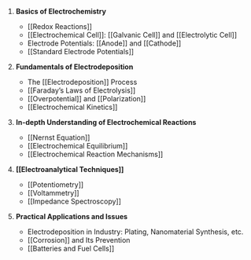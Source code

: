 
1.  **Basics of Electrochemistry**
    
    -   [[Redox Reactions]]
    -   [[Electrochemical Cell]]: [[Galvanic Cell]] and [[Electrolytic Cell]]
    -   Electrode Potentials: [[Anode]] and [[Cathode]]
    -   [[Standard Electrode Potentials]]
2.  **Fundamentals of Electrodeposition**
    -   The [[Electrodeposition]] Process
    -   [[Faraday’s Laws of Electrolysis]]
    -   [[Overpotential]] and [[Polarization]]
    -   [[Electrochemical Kinetics]]
3.  **In-depth Understanding of Electrochemical Reactions**
    -   [[Nernst Equation]]
    -   [[Electrochemical Equilibrium]]
    -   [[Electrochemical Reaction Mechanisms]]
4.  **[[Electroanalytical Techniques]]**
    -   [[Potentiometry]]
    -   [[Voltammetry]]
    -   [[Impedance Spectroscopy]]
5.  **Practical Applications and Issues**
    -   Electrodeposition in Industry: Plating, Nanomaterial Synthesis, etc.
    -   [[Corrosion]] and Its Prevention
    -   [[Batteries and Fuel Cells]]